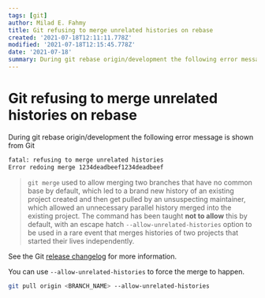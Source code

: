 ```yaml
---
tags: [git]
author: Milad E. Fahmy
title: Git refusing to merge unrelated histories on rebase
created: '2021-07-18T12:11:11.778Z'
modified: '2021-07-18T12:15:45.778Z'
date: '2021-07-18'
summary: During git rebase origin/development the following error message is shown from Git
---
```


# Git refusing to merge unrelated histories on rebase

During git rebase origin/development the following error message is shown from Git

```bash
fatal: refusing to merge unrelated histories
Error redoing merge 1234deadbeef1234deadbeef
```

> `git merge` used to allow merging two branches that have no common base by default, which led to a brand new history of an existing project created and then get pulled by an unsuspecting maintainer, which allowed an unnecessary parallel history merged into the existing project. The command has been taught **not to allow** this by default, with an escape hatch `--allow-unrelated-histories` option to be used in a rare event that merges histories of two projects that started their lives independently.

See the Git [release changelog](https://github.com/git/git/blob/master/Documentation/RelNotes/2.9.0.txt#L58-L68) for more information.

You can use `--allow-unrelated-histories` to force the merge to happen.

```bash
git pull origin <BRANCH_NAME> --allow-unrelated-histories
```